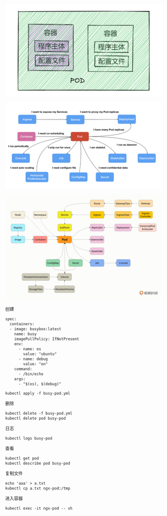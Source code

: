 ![image-20221021100258036](12-POD.assets/image-20221021100258036-16663177797925.png)

![img](12-POD.assets/9ebab7d513a211a926dd69f7535ac175.png)





![img](12-POD.assets/b5a7003788cb6f2b1c5c4f6873a8b5cf.jpg)

创建

```
spec:
  containers:
  - image: busybox:latest
    name: busy
    imagePullPolicy: IfNotPresent
    env:
      - name: os
        value: "ubuntu"
      - name: debug
        value: "on"
    command:
      - /bin/echo
    args:
      - "$(os), $(debug)"
```

```
kubectl apply -f busy-pod.yml
```

删除

```
kubectl delete -f busy-pod.yml
kubectl delete pod busy-pod
```

日志

```
kubectl logs busy-pod
```

查看

```
kubectl get pod
kubectl describe pod busy-pod
```

复制文件

```
echo 'aaa' > a.txt
kubectl cp a.txt ngx-pod:/tmp
```

进入容器

```
kubectl exec -it ngx-pod -- sh
```

